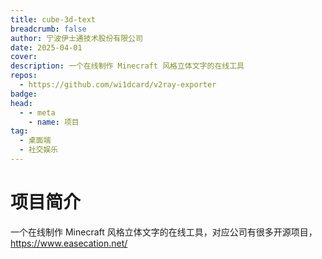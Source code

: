 ```yaml
---
title: cube-3d-text
breadcrumb: false
author: 宁波伊士通技术股份有限公司
date: 2025-04-01
cover: 
description: 一个在线制作 Minecraft 风格立体文字的在线工具
repos:
  - https://github.com/wi1dcard/v2ray-exporter
badge: 
head:
  - - meta
    - name: 项目
tag:
  - 桌面端
  - 社交娱乐
---
```




# 项目简介
一个在线制作 Minecraft 风格立体文字的在线工具，对应公司有很多开源项目，https://www.easecation.net/
